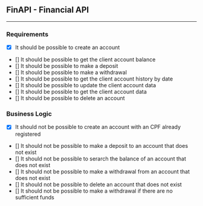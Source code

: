 ## FinAPI - Financial API

---

### Requirements

- [x] It should be possible to create an account
- [] It should be possible to get the client account balance
- [] It should be possible to make a deposit
- [] It should be possible to make a withdrawal
- [] It should be possible to get the client account history by date
- [] It should be possible to update the client account data
- [] It should be possible to get the client account data
- [] It should be possible to delete an account


### Business Logic

- [x] It should not be possible to create an account with an CPF already registered
- [] It should not be possible to make a deposit to an account that does not exist
- [] It should not be possible to serarch the balance of an account that does not exist
- [] It should not be possible to make a withdrawal from an account that does not exist
- [] It should not be possible to delete an account that does not exist
- [] It should not be possible to make a withdrawal if there are no sufficient funds